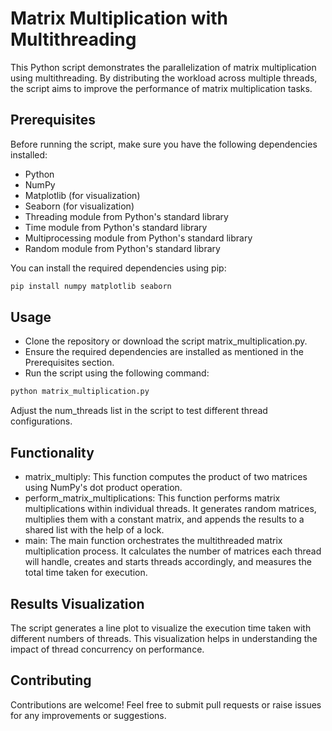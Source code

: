 # Matrix Multiplication with Multithreading

This Python script demonstrates the parallelization of matrix multiplication using multithreading. By distributing the workload across multiple threads, the script aims to improve the performance of matrix multiplication tasks.

## Prerequisites

Before running the script, make sure you have the following dependencies installed:

- Python
- NumPy
- Matplotlib (for visualization)
- Seaborn (for visualization)
- Threading module from Python's standard library
- Time module from Python's standard library
- Multiprocessing module from Python's standard library
- Random module from Python's standard library

You can install the required dependencies using pip:

```bash
pip install numpy matplotlib seaborn
```

## Usage
- Clone the repository or download the script matrix_multiplication.py.
- Ensure the required dependencies are installed as mentioned in the Prerequisites section.
- Run the script using the following command:
```bash
python matrix_multiplication.py
```
Adjust the num_threads list in the script to test different thread configurations.

## Functionality
- matrix_multiply: This function computes the product of two matrices using NumPy's dot product operation.
- perform_matrix_multiplications: This function performs matrix multiplications within individual threads. It generates random matrices, multiplies them with a constant matrix, and appends the results to a shared list with the help of a lock.
- main: The main function orchestrates the multithreaded matrix multiplication process. It calculates the number of matrices each thread will handle, creates and starts threads accordingly, and measures the total time taken for execution.

## Results Visualization
The script generates a line plot to visualize the execution time taken with different numbers of threads. This visualization helps in understanding the impact of thread concurrency on performance.

## Contributing
Contributions are welcome! Feel free to submit pull requests or raise issues for any improvements or suggestions.
